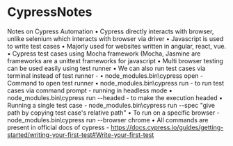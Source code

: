 # CypressNotes
Notes on Cypress Automation
	• Cypress directly interacts with browser, unlike selenium which interacts with browser via driver
	• Javascript is used to write test cases
	• Majorly used for websites written in angular, react, vue.
	• Cypress test cases using Mocha framework (Mocha, Jasmine are frameworks are a unittest frameworks for javascript
	• Multi browser testing can be used easily using test runner
	• We can also run test cases via terminal instead of test runner - 
	• node_modules\.bin\cypress open - Command to open test runner
	• node_modules\.bin\cypress run - to run test cases via command prompt - running in headless mode
	• node_modules\.bin\cypress run --headed - to make the execution headed
	• Running a single test case - node_modules\.bin\cypress run --spec "give path by copying test case's relative path"
	• To run on a specific browser - node_modules\.bin\cypress run --browser chrome
	• All commands are present in official docs of cypress - https://docs.cypress.io/guides/getting-started/writing-your-first-test#Write-your-first-test
	
